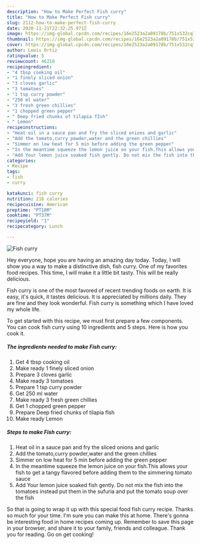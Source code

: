 ```yaml
---
description: "How to Make Perfect Fish curry"
title: "How to Make Perfect Fish curry"
slug: 2112-how-to-make-perfect-fish-curry
date: 2020-11-21T22:32:25.971Z
image: https://img-global.cpcdn.com/recipes/16e2523a2a09178b/751x532cq70/fish-curry-recipe-main-photo.jpg
thumbnail: https://img-global.cpcdn.com/recipes/16e2523a2a09178b/751x532cq70/fish-curry-recipe-main-photo.jpg
cover: https://img-global.cpcdn.com/recipes/16e2523a2a09178b/751x532cq70/fish-curry-recipe-main-photo.jpg
author: Lewis Ortiz
ratingvalue: 5
reviewcount: 46210
recipeingredient:
- "4 tbsp cooking oil"
- "1 finely sliced onion"
- "3 cloves garlic"
- "3 tomatoes"
- "1 tsp curry powder"
- "250 ml water"
- "3 fresh green chillies"
- "1 chopped green pepper"
- " Deep fried chunks of tilapia fIsh"
- " Lemon"
recipeinstructions:
- "Heat oil in a sauce pan and fry the sliced onions and garlic"
- "Add the tomato,curry powder,water and the green chillies"
- "Simmer on low heat for 5 min before adding the green pepper"
- "In the meantime squeeze the lemon juice on your fish.This allows your fish to get a tangy flavored before adding them to the simmering tomato sauce"
- "Add Your lemon juice soaked fish gently. Do not mix the fish into the tomatoes instead put them in the sufuria and put the tomato soup over the fish"
categories:
- Recipe
tags:
- fish
- curry

katakunci: fish curry 
nutrition: 216 calories
recipecuisine: American
preptime: "PT18M"
cooktime: "PT37M"
recipeyield: "1"
recipecategory: Lunch

---
```



![Fish curry](https://img-global.cpcdn.com/recipes/16e2523a2a09178b/751x532cq70/fish-curry-recipe-main-photo.jpg)

Hey everyone, hope you are having an amazing day today. Today, I will show you a way to make a distinctive dish, fish curry. One of my favorites food recipes. This time, I will make it a little bit tasty. This will be really delicious.



Fish curry is one of the most favored of recent trending foods on earth. It is easy, it's quick, it tastes delicious. It is appreciated by millions daily. They are fine and they look wonderful. Fish curry is something which I have loved my whole life.


To get started with this recipe, we must first prepare a few components. You can cook fish curry using 10 ingredients and 5 steps. Here is how you cook it.

<!--inarticleads1-->

##### The ingredients needed to make Fish curry:

1. Get 4 tbsp cooking oil
1. Make ready 1 finely sliced onion
1. Prepare 3 cloves garlic
1. Make ready 3 tomatoes
1. Prepare 1 tsp curry powder
1. Get 250 ml water
1. Make ready 3 fresh green chillies
1. Get 1 chopped green pepper
1. Prepare  Deep fried chunks of tilapia fIsh
1. Make ready  Lemon




<!--inarticleads2-->

##### Steps to make Fish curry:

1. Heat oil in a sauce pan and fry the sliced onions and garlic
1. Add the tomato,curry powder,water and the green chillies
1. Simmer on low heat for 5 min before adding the green pepper
1. In the meantime squeeze the lemon juice on your fish.This allows your fish to get a tangy flavored before adding them to the simmering tomato sauce
1. Add Your lemon juice soaked fish gently. Do not mix the fish into the tomatoes instead put them in the sufuria and put the tomato soup over the fish




So that is going to wrap it up with this special food fish curry recipe. Thanks so much for your time. I'm sure you can make this at home. There's gonna be interesting food in home recipes coming up. Remember to save this page in your browser, and share it to your family, friends and colleague. Thank you for reading. Go on get cooking!
